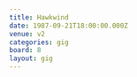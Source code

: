 ```yaml
---
title: Hawkwind
date: 1987-09-21T18:00:00.000Z
venue: v2
categories: gig
board: 8
layout: gig
---
```

